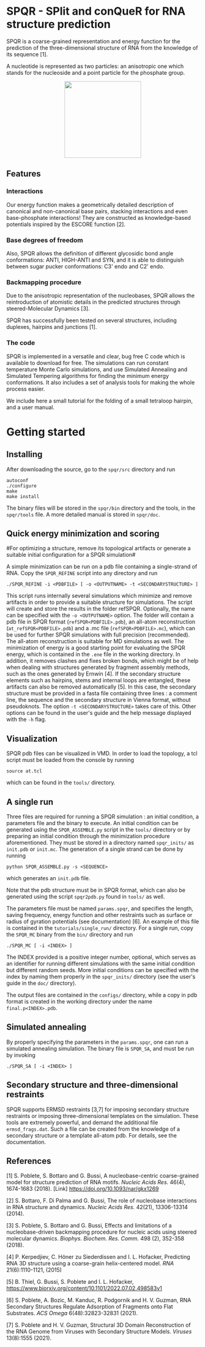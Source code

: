 # SPQR - SPlit and conQueR for RNA structure prediction

SPQR is a coarse-grained representation and energy function for the prediction of the three-dimensional structure of RNA from the knowledge of its sequence [1].

A nucleotide is represented as two particles: an anisotropic one which stands for the nucleoside and a point particle for the phosphate group.
<p align="center">
<img src="https://github.com/srnas/spqr/blob/master/doc/src/rnacg.png" width="200">
<p>

## Features

### Interactions
Our energy function makes a geometrically detailed description of canonical and non-canonical base pairs, stacking interactions and even base-phosphate interactions! They are constructed as knowledge-based potentials inspired by the ESCORE function [2].

### Base degrees of freedom
Also, SPQR allows the definition of different glycosidic bond angle conformations: ANTI, HIGH-ANTI and SYN, and it is able to distinguish between sugar pucker conformations: C3' endo and C2' endo.

### Backmapping procedure
Due to the anisotropic representation of the nucleobases, SPQR allows the reintroduction of atomistic details in the predicted structures through steered-Molecular Dynamics [3].

SPQR has successfully been tested on several structures, including duplexes, hairpins and junctions [1].

### The code
SPQR is implemented in a versatile and clear, bug free C code which is available to download for free. The simulations can run constant temperature Monte Carlo simulations, and use Simulated Annealing and Simulated Tempering algorithms for finding the minimum energy conformations. It also includes a set of analysis tools for making the whole process easier.

We include here a small tutorial for the folding of a small tetraloop hairpin, and a user manual.

# Getting started

## Installing

After downloading the source, go to the `spqr/src` directory and run
```
autoconf
./configure
make
make install
```

The binary files will be stored in the `spqr/bin` directory and the tools, in the `spqr/tools` file. A more detailed manual is stored in `spqr/doc`.

## Quick energy minimization and scoring
#For optimizing a structure, remove its topological artifacts or generate a suitable initial configuration for a SPQR simulation#

A simple minimization can be run on a pdb file containing a single-strand of RNA. Copy the `SPQR_REFINE` script into any directory and run
```
./SPQR_REFINE -i <PDBFILE> [ -o <OUTPUTNAME> -t <SECONDARYSTRUCTURE> ]
```
This script runs internally several simulations which minimize and remove artifacts in order to provide a suitable structure for simulations.
The script will create and store the results in the folder refSPQR<PDBFILE>. Optionally, the name can be specified with the `-o <OUTPUTNAME>` option.
The folder will contain a pdb file in SPQR format (`refSPQR<PDBFILE>.pdb`), an all-atom reconstruction (`at_refSPQR<PDBFILE>.pdb`) and a .mc file (`refSPQR<PDBFILE>.mc`), which can be used for further SPQR simulations with full precision (recommended). The all-atom reconstruction is suitable for MD simulations as well.
The minimization of energy is a good starting point for evaluating the SPQR energy, which is contained in the `.ene` file in the working directory. In addition, it removes clashes and fixes broken bonds, which might be of help when dealing with structures generated by fragment assembly methods, such as the ones generated by Ernwin [4].
If the secondary structure elements such as hairpins, stems and internal loops are entangled, these artifacts can also be removed automatically [5]. In this case, the secondary structure must be provided in a fasta file containing three lines : a comment line, the sequence and the secondary structure in Vienna format, without pseudoknots. The option `-t <SECONDARYSTRUCTURE>` takes care of this.
Other options can be found in the user's guide and the help message displayed with the `-h` flag.

## Visualization
SPQR pdb files can be visualized in VMD. In order to load the topology, a tcl script must be loaded from the console by running
```
source at.tcl
```
which can be found in the `tools/` directory.

## A single run
Three files are required for running a SPQR simulation : an initial condition, a parameters file and the binary to execute. An initial condition can be generated using the `SPQR_ASSEMBLE.py` script in the `tools/` directory or by preparing an initial condition through the minimization procedure aforementioned. They must be stored in a directory named `spqr_inits/` as `init.pdb` or `init.mc`.
The generation of a single strand can be done by running
```
python SPQR_ASSEMBLE.py -s <SEQUENCE>
```
which generates an `init.pdb` file.

Note that the pdb structure must be in SPQR format, which can also be generated using the script `spqr2pdb.py` found in `tools/` as well.

The parameters file must be named `params.spqr`, and specifies the length, saving frequency, energy function and other restraints such as surface or radius of gyration potentials (see documentation) [6]. An example of this file is contained in the `tutorials/single_run/` directory. For a single run, copy the `SPQR_MC` binary from the `bin/` directory and run
```
./SPQR_MC [ -i <INDEX> ]
```
The INDEX provided is a positive integer number, optional, which serves as an identifier for running different simulations with the same initial condition but different random seeds. More initial conditions can be specified with the index by naming them properly in the `spqr_inits/` directory (see the user's guide in the `doc/` directory).

The output files are contained in the `configs/` directory, while a copy in pdb format is created in the working directory under the name `final.p<INDEX>.pdb`.

## Simulated annealing
By properly specifying the parameters in the `params.spqr`, one can run a simulated annealing simulation. The binary file is `SPQR_SA`, and must be run by invoking
```
./SPQR_SA [ -i <INDEX> ]
```

## Secondary structure and three-dimensional restraints
SPQR supports ERMSD restraints [3,7] for imposing secondary structure restraints or imposing three-dimensional templates on the simulation. These tools are extremely powerful, and demand the additional file `ermsd_frags.dat`. Such a file can be created from the knowledge of a secondary structure or a template all-atom pdb. For details, see the documentation.






## References
[1] S. Poblete, S. Bottaro and G. Bussi, A nucleobase-centric coarse-grained model for structure prediction of RNA motifs. _Nucleic Acids Res._ 46(4), 1674-1683 (2018).  [Link] https://doi.org/10.1093/nar/gkx1269 

[2] S. Bottaro, F. Di Palma and G. Bussi, The role of nucleobase interactions in RNA structure and dynamics. _Nucleic Acids Res._ 42(21), 13306-13314 (2014).

[3] S. Poblete, S. Bottaro and G. Bussi, Effects and limitations of a nucleobase-driven backmapping procedure for nucleic acids using steered molecular dynamics. _Biophys. Biochem. Res. Comm._ 498 (2), 352-358 (2018).

[4] P. Kerpedjiev, C. Höner zu Siederdissen and I. L. Hofacker, Predicting RNA 3D structure using a coarse-grain helix-centered model. _RNA_ 21(6):1110-1121, (2015)

[5] B. Thiel, G. Bussi, S. Poblete and I. L. Hofacker, https://www.biorxiv.org/content/10.1101/2022.07.02.498583v1

[6] S. Poblete, A. Bozic, M. Kanduc, R. Podgornik and H. V. Guzman, RNA Secondary Structures Regulate Adsorption of Fragments onto Flat Substrates. _ACS Omega_ 6(48):32823-32831 (2021).

[7] S. Poblete and H. V. Guzman, Structural 3D Domain Reconstruction of the RNA Genome from Viruses with Secondary Structure Models. _Viruses_ 13(8):1555 (2021).

